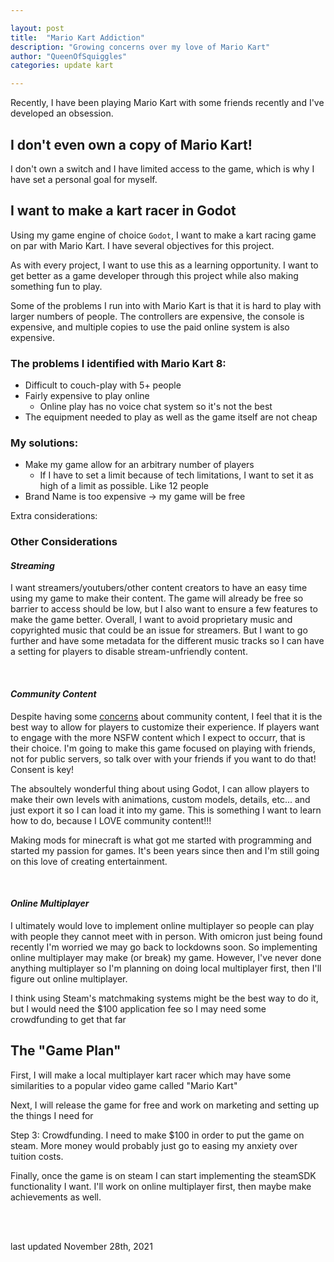 ```yaml
---

layout: post
title:  "Mario Kart Addiction"
description: "Growing concerns over my love of Mario Kart"
author: "QueenOfSquiggles"
categories: update kart

---
```


Recently, I have been playing Mario Kart with some friends recently and I've developed an obsession.

## I don't even own a copy of Mario Kart!

I don't own a switch and I have limited access to the game, which is why I have set a personal goal for myself.


## I want to make a kart racer in Godot

Using my game engine of choice `Godot`, I want to make a kart racing game on par with Mario Kart. I have several objectives for this project.

As with every project, I want to use this as a learning opportunity. I want to get better as a game developer through this project while also making something fun to play.

Some of the problems I run into with Mario Kart is that it is hard to play with larger numbers of people. The controllers are expensive, the console is expensive, and multiple copies to use the paid online system is also expensive.

### The problems I identified with Mario Kart 8:
 * Difficult to couch-play with 5+ people
 * Fairly expensive to play online
    * Online play has no voice chat system so it's not the best
 * The equipment needed to play as well as the game itself are not cheap

### My solutions:
 * Make my game allow for an arbitrary number of players
    * If I have to set a limit because of tech limitations, I want to set it as high of a limit as possible. Like 12 people
 * Brand Name is too expensive -> my game will be free

 Extra considerations:

 ### Other Considerations

 #### *Streaming*
 
 I want streamers/youtubers/other content creators to have an easy time using my game to make their content. The game will already be free so barrier to access should be low, but I also want to ensure a few features to make the game better.
Overall, I want to avoid proprietary music and copyrighted music that could be an issue for streamers. But I want to go further and have some metadata for the different music tracks so I can have a setting for players to disable stream-unfriendly content.

<br>

#### *Community Content*

Despite having some [concerns](https://tvtropes.org/pmwiki/pmwiki.php/Main/VideoGamePerversityPotential) about community content, I feel that it is the best way to allow for players to customize their experience. If players want to engage with the more NSFW content which I expect to occurr, that is their choice. I'm going to make this game focused on playing with friends, not for public servers, so talk over with your friends if you want to do that! Consent is key!

The absoultely wonderful thing about using Godot, I can allow players to make their own levels with animations, custom models, details, etc... and just export it so I can load it into my game. This is something I want to learn how to do, because I LOVE community content!!!

Making mods for minecraft is what got me started with programming and started my passion for games. It's been years since then and I'm still going on this love of creating entertainment.

<br>

#### *Online Multiplayer*

I ultimately would love to implement online multiplayer so people can play with people they cannot meet with in person. With omicron just being found recently I'm worried we may go back to lockdowns soon. So implementing online multiplayer may make (or break) my game. However, I've never done anything multiplayer so I'm planning on doing local multiplayer first, then I'll figure out online multiplayer. 

I think using Steam's matchmaking systems might be the best way to do it, but I would need the $100 application fee so I may need some crowdfunding to get that far


## The "Game Plan"

First, I will make a local multiplayer kart racer which may have some similarities to a popular video game called "Mario Kart"

Next, I will release the game for free and work on marketing and setting up the things I need for

Step 3: Crowdfunding. I need to make $100 in order to put the game on steam. More money would probably just go to easing my anxiety over tuition costs.

Finally, once the game is on steam I can start implementing the steamSDK functionality I want. I'll work on online multiplayer first, then maybe make achievements as well.

<br>
<br>

last updated November 28th, 2021